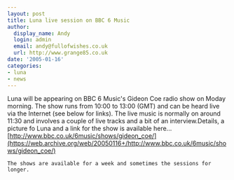 ```yaml
---
layout: post
title: Luna live session on BBC 6 Music
author:
  display_name: Andy
  login: admin
  email: andy@fullofwishes.co.uk
  url: http://www.grange85.co.uk
date: '2005-01-16'
categories:
- luna
- news
---
```

Luna will be appearing on BBC 6 Music's Gideon Coe radio show on Moday morning. The show runs from 10:00 to 13:00 (GMT) and can be heard live via the Internet (see below for links). The live music is normally on around 11:30 and involves a couple of live tracks and a bit of an interview.Details, a picture fo Luna and a link for the show is available here... [http://www.bbc.co.uk/6music/shows/gideon_coe/](https://web.archive.org/web/20050116+/http://www.bbc.co.uk/6music/shows/gideon_coe/)

	The shows are available for a week and sometimes the sessions for longer.
